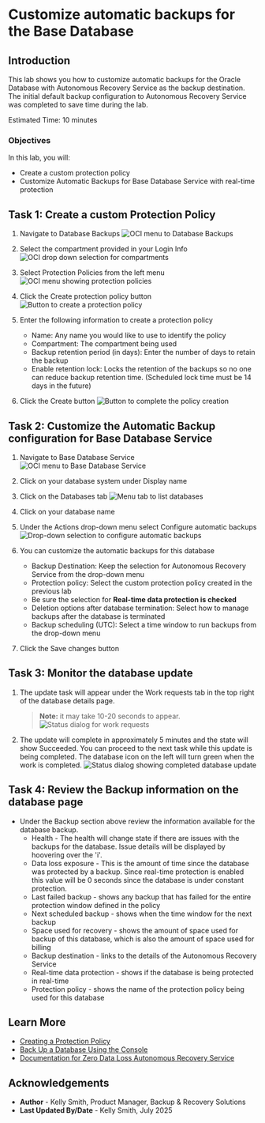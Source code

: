 # Customize automatic backups for the Base Database

## Introduction

This lab shows you how to customize automatic backups for the Oracle Database with Autonomous Recovery Service as the backup destination.  The initial default backup configuration to Autonomous Recovery Service was completed to save time during the lab.

Estimated Time: 10 minutes

### Objectives

In this lab, you will:
* Create a custom protection policy
* Customize Automatic Backups for Base Database Service with real-time protection

## Task 1: Create a custom Protection Policy

1. Navigate to Database Backups
    ![OCI menu to Database Backups](images/ham_database_dbbackups.png)

2. Select the compartment provided in your Login Info
    ![OCI drop down selection for compartments](images/select_compartment.png)

3. Select Protection Policies from the left menu
    ![OCI menu showing protection policies](images/recovery_service_protection_policy_menu.png)

4. Click the Create protection policy button
    ![Button to create a protection policy](images/create_protection_policy_button.png)

5. Enter the following information to create a protection policy
    * Name: Any name you would like to use to identify the policy
    * Compartment:  The compartment being used
    * Backup retention period (in days): Enter the number of days to retain the backup
    * Enable retention lock: Locks the retention of the backups so no one can reduce backup retention time. (Scheduled lock time must be 14 days in the future)

6. Click the Create button
    ![Button to complete the policy creation](images/create_button.png)

## Task 2: Customize the Automatic Backup configuration for Base Database Service

1. Navigate to Base Database Service
    ![OCI menu to Base Database Service](images/ham_basedb.png)

2. Click on your database system under Display name

3. Click on the Databases tab
    ![Menu tab to list databases](images/tab_basedb_databases.png)

4. Click on your database name

5. Under the Actions drop-down menu select Configure automatic backups
    ![Drop-down selection to configure automatic backups](images/config_auto_backups_button.png)

6. You can customize the automatic backups for this database
    * Backup Destination: Keep the selection for Autonomous Recovery Service from the drop-down menu
    * Protection policy: Select the custom protection policy created in the previous lab
    * Be sure the selection for **Real-time data protection is checked**
    * Deletion options after database termination: Select how to manage backups after the database is terminated
    * Backup scheduling (UTC): Select a time window to run backups from the drop-down menu

7. Click the Save changes button

## Task 3: Monitor the database update

1. The update task will appear under the Work requests tab in the top right of the database details page. 
    > **Note:** it may take 10-20 seconds to appear.
    ![Status dialog for work requests](images/update_database.png)

2. The update will complete in approximately 5 minutes and the state will show Succeeded.  You can proceed to the next task while this update is being completed.  The database icon on the left will turn green when the work is completed.
    ![Status dialog showing completed database update](images/update_database_completed.png)

## Task 4: Review the Backup information on the database page

* Under the Backup section above review the information available for the database backup.
    * Health - The health will change state if there are issues with the backups for the database.  Issue details will be displayed by hoovering over the 'i'.
    * Data loss exposure - This is the amount of time since the database was protected by a backup.  Since real-time protection is enabled this value will be 0 seconds since the database is under constant protection.
    * Last failed backup - shows any backup that has failed for the entire protection window defined in the policy
    * Next scheduled backup - shows when the time window for the next backup
    * Space used for recovery - shows the amount of space used for backup of this database, which is also the amount of space used for billing
    * Backup destination - links to the details of the Autonomous Recovery Service
    * Real-time data protection - shows if the database is being protected in real-time
    * Protection policy - shows the name of the protection policy being used for this database

## Learn More

* [Creating a Protection Policy](https://docs.oracle.com/en-us/iaas/recovery-service/doc/create-protection-policy.html#GUID-C73E254E-2019-4EDA-88E0-F0BA68082A65)
* [Back Up a Database Using the Console](https://docs.oracle.com/en/cloud/paas/bm-and-vm-dbs-cloud/dbbackupoci/index.html)
* [Documentation for Zero Data Loss Autonomous Recovery Service](https://docs.oracle.com/en/cloud/paas/recovery-service/dbrsu/)


## Acknowledgements
* **Author** - Kelly Smith, Product Manager, Backup & Recovery Solutions
* **Last Updated By/Date** - Kelly Smith, July 2025
